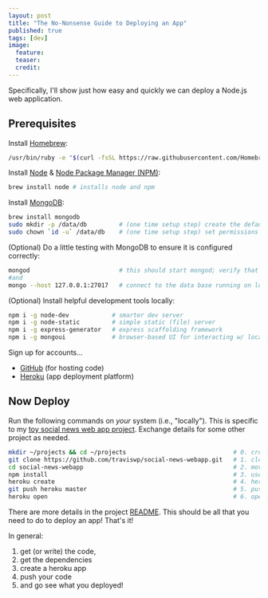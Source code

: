 ```yaml
---
layout: post
title: "The No-Nonsense Guide to Deploying an App"
published: true
tags: [dev]
image:
  feature:
  teaser:
  credit:
---
```


Specifically, I'll show just how easy and quickly we can deploy a Node.js web application.

## Prerequisites

Install [Homebrew](https://brew.sh/):

```bash
/usr/bin/ruby -e "$(curl -fsSL https://raw.githubusercontent.com/Homebrew/install/master/install)"
```

Install [Node](https://nodejs.org/en/) & [Node Package Manager (NPM)](https://www.npmjs.com/):

```bash
brew install node # installs node and npm
```

Install [MongoDB](https://www.mongodb.com/):

```bash
brew install mongodb
sudo mkdir -p /data/db         # (one time setup step) create the default directory that mongod uses
sudo chown `id -u` /data/db    # (one time setup step) set permissions so that mongod can access the folder
```

(Optional) Do a little testing with MongoDB to ensure it is configured correctly:

```bash
mongod                         # this should start mongod; verify that everything is working and then quit w/ ctrl^C
#and
mongo --host 127.0.0.1:27017   # connect to the data base running on localhost (127.0.0.1), port 27017 (default port)
```

(Optional) Install helpful development tools locally:

```bash
npm i -g node-dev            # smarter dev server
npm i -g node-static         # simple static (file) server
npm i -g express-generator   # express scaffolding framework
npm i -g mongoui             # browser-based UI for interacting w/ local mongo database
```

Sign up for accounts...

* [GitHub](https://github.com/) (for hosting code)
* [Heroku](https://www.heroku.com/) (app deployment platform)

## Now Deploy

Run the following commands on *your* system (i.e., "locally").
This is specific to my [toy social news web app project](https://github.com/traviswp/social-news-webapp).
Exchange details for some other project as needed.  

```bash
mkdir ~/projects && cd ~/projects                              # 0. create a directory for project
git clone https://github.com/traviswp/social-news-webapp.git   # 1. clone my sample project locally (a toy social news app)
cd social-news-webapp                                          # 2. move into the project directory
npm install                                                    # 3. use npm install the app dependencies (see: package.json)
heroku create                                                  # 4. heroku magic to, e.g., setup heroku remote & other configuration
git push heroku master                                         # 5. push your repo to the heroku remote (see last step) - more heroku magic to build/run your app
heroku open                                                    # 6. open the heroku-assigned url for your app in your browser
```

There are more details in the project [README](https://github.com/traviswp/social-news-webapp/blob/master/README.md).
This should be all that you need to do to deploy an app!
That's it!

In general:
1. get (or write) the code,
2. get the dependencies
3. create a heroku app
4. push your code
5. and go see what you deployed!
